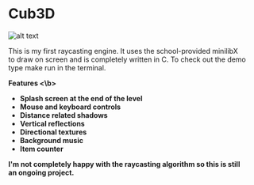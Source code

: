 # Cub3D

![alt text](https://i.imgur.com/8ULlqby.png)

This is my first raycasting engine. It uses the school-provided minilibX<br>
to draw on screen and is completely written in C. To check out the demo<br>
type make run in the terminal.

<b> Features <\b><br>
<ul>
  <li>Splash screen at the end of the level</li>
  <li>Mouse and keyboard controls</li>
  <li>Distance related shadows</li>
  <li>Vertical reflections</li>
  <li>Directional textures</li>
  <li>Background music</li>
  <li>Item counter</li>
</ul>
  
I'm not completely happy with the raycasting algorithm so this is still<br>
an ongoing project.
